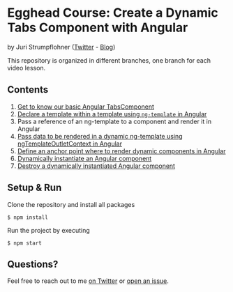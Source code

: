 # Egghead Course: Create a Dynamic Tabs Component with Angular

by Juri Strumpflohner ([Twitter](https://twitter.com/juristr) - [Blog](https://juristr.com/blog))

This repository is organized in different branches, one branch for each video lesson.

## Contents

1. [Get to know our basic Angular TabsComponent](https://github.com/juristr/egghead-create-dynamic-tabs-component-angular/tree/master)
1. [Declare a template within a template using `ng-template` in Angular](https://github.com/juristr/egghead-create-dynamic-tabs-component-angular/tree/01-ng-template)
1. Pass a reference of an ng-template to a component and render it in Angular
1. [Pass data to be rendered in a dynamic ng-template using ngTemplateOutletContext in Angular](https://github.com/juristr/egghead-create-dynamic-tabs-component-angular/tree/03-ng-outlet-context)
1. [Define an anchor point where to render dynamic components in Angular](https://github.com/juristr/egghead-create-dynamic-tabs-component-angular/tree/04-define-anchor-point)
1. [Dynamically instantiate an Angular component](https://github.com/juristr/egghead-create-dynamic-tabs-component-angular/tree/05-dynamically-instantiate-component)
1. [Destroy a dynamically instantiated Angular component](https://github.com/juristr/egghead-create-dynamic-tabs-component-angular/tree/06-destroy-dynamic-components)


## Setup & Run

Clone the repository and install all packages

```
$ npm install
```

Run the project by executing

```
$ npm start
```

## Questions?

Feel free to reach out to me [on Twitter](https://twitter.com/juristr) or [open an issue](https://github.com/juristr/egghead-create-dynamic-tabs-component-angular/issues).


